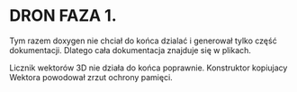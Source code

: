 # DRON FAZA 1.


Tym razem doxygen nie chciał do końca dzialać i generował tylko część dokumentacji. Dlatego cała dokumentacja znajduje się w plikach.

Licznik wektorów 3D nie działa do końca poprawnie. Konstruktor kopiujacy Wektora powodował zrzut ochrony pamięci.
